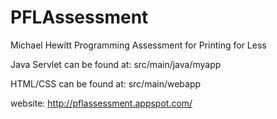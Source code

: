 # PFLAssessment
Michael Hewitt Programming Assessment for Printing for Less

Java Servlet can be found at:
src/main/java/myapp

HTML/CSS can be found at:
src/main/webapp

website:
http://pflassessment.appspot.com/
